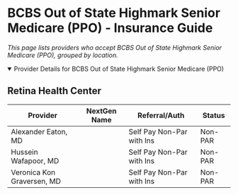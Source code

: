 # BCBS Out of State Highmark Senior Medicare (PPO) - Insurance Guide

*This page lists providers who accept BCBS Out of State Highmark Senior Medicare (PPO), grouped by location.*

<details open><summary>Provider Details for BCBS Out of State Highmark Senior Medicare (PPO)</summary>

## Retina Health Center

| Provider | NextGen Name | Referral/Auth | Status |
|----------|-------------|--------------|--------|
| Alexander Eaton, MD |  | Self Pay Non-Par with Ins | Non-PAR |
| Hussein Wafapoor, MD |  | Self Pay Non-Par with Ins | Non-PAR |
| Veronica Kon Graversen, MD |  | Self Pay Non-Par with Ins | Non-PAR |

</details>

